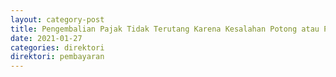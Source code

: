 ```yaml
---
layout: category-post
title: Pengembalian Pajak Tidak Terutang Karena Kesalahan Potong atau Pungut Pajak terhadap Subjek Pajak Luar Negeri yang Memiliki Bentuk Usaha Tetap di Indonesia
date: 2021-01-27
categories: direktori
direktori: pembayaran
---
```

